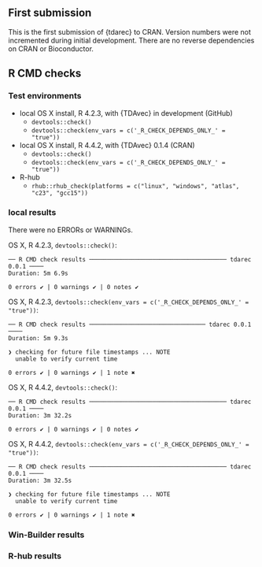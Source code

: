 ## First submission

This is the first submission of {tdarec} to CRAN.
Version numbers were not incremented during initial development.
There are no reverse dependencies on CRAN or Bioconductor.

## R CMD checks

### Test environments

* local OS X install, R 4.2.3, with {TDAvec} in development (GitHub)
  * `devtools::check()`
  * `devtools::check(env_vars = c('_R_CHECK_DEPENDS_ONLY_' = "true"))`
* local OS X install, R 4.4.2, with {TDAvec} 0.1.4 (CRAN)
  * `devtools::check()`
  * `devtools::check(env_vars = c('_R_CHECK_DEPENDS_ONLY_' = "true"))`
* R-hub
  * `rhub::rhub_check(platforms = c("linux", "windows", "atlas", "c23", "gcc15"))`

### local results

There were no ERRORs or WARNINGs.

OS X, R 4.2.3, `devtools::check()`:

```
── R CMD check results ─────────────────────────────────────── tdarec 0.0.1 ────
Duration: 5m 6.9s

0 errors ✔ | 0 warnings ✔ | 0 notes ✔
```

OS X, R 4.2.3, `devtools::check(env_vars = c('_R_CHECK_DEPENDS_ONLY_' = "true"))`:

```
── R CMD check results ───────────────────────────────── tdarec 0.0.1 ────
Duration: 5m 9.3s

❯ checking for future file timestamps ... NOTE
  unable to verify current time

0 errors ✔ | 0 warnings ✔ | 1 note ✖
```

OS X, R 4.4.2, `devtools::check()`:

```
── R CMD check results ─────────────────────────────────────── tdarec 0.0.1 ────
Duration: 3m 32.2s

0 errors ✔ | 0 warnings ✔ | 0 notes ✔
```

OS X, R 4.4.2, `devtools::check(env_vars = c('_R_CHECK_DEPENDS_ONLY_' = "true"))`:

```
── R CMD check results ─────────────────────────────────────── tdarec 0.0.1 ────
Duration: 3m 32.5s

❯ checking for future file timestamps ... NOTE
  unable to verify current time

0 errors ✔ | 0 warnings ✔ | 1 note ✖
```

### Win-Builder results



### R-hub results


